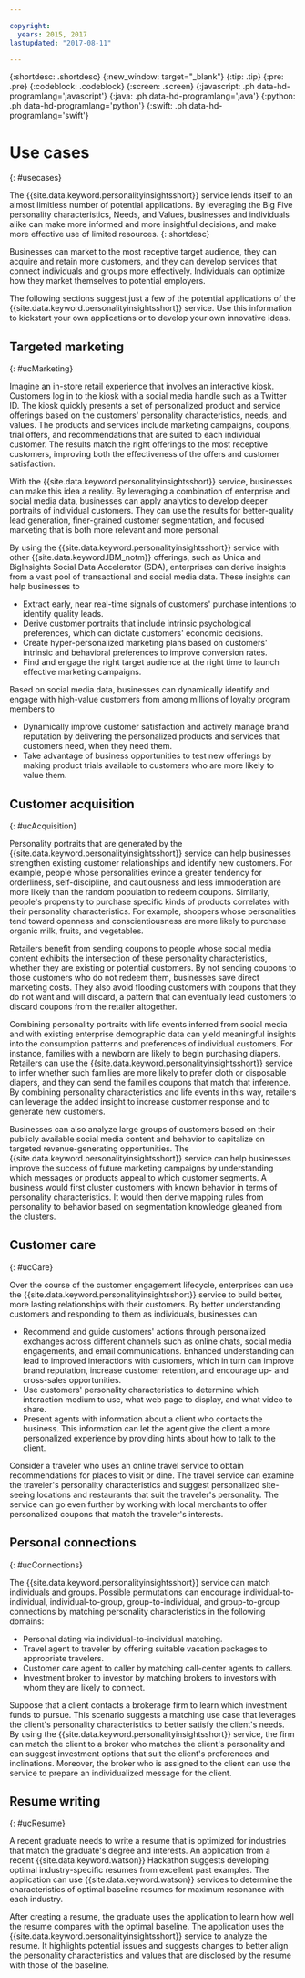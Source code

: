 ```yaml
---

copyright:
  years: 2015, 2017
lastupdated: "2017-08-11"

---
```


{:shortdesc: .shortdesc}
{:new_window: target="_blank"}
{:tip: .tip}
{:pre: .pre}
{:codeblock: .codeblock}
{:screen: .screen}
{:javascript: .ph data-hd-programlang='javascript'}
{:java: .ph data-hd-programlang='java'}
{:python: .ph data-hd-programlang='python'}
{:swift: .ph data-hd-programlang='swift'}

# Use cases
{: #usecases}

The {{site.data.keyword.personalityinsightsshort}} service lends itself to an almost limitless number of potential applications. By leveraging the Big Five personality characteristics, Needs, and Values, businesses and individuals alike can make more informed and more insightful decisions, and make more effective use of limited resources.
{: shortdesc}

Businesses can market to the most receptive target audience, they can acquire and retain more customers, and they can develop services that connect individuals and groups more effectively. Individuals can optimize how they market themselves to potential employers.

The following sections suggest just a few of the potential applications of the {{site.data.keyword.personalityinsightsshort}} service. Use this information to kickstart your own applications or to develop your own innovative ideas.

## Targeted marketing
{: #ucMarketing}

Imagine an in-store retail experience that involves an interactive kiosk. Customers log in to the kiosk with a social media handle such as a Twitter ID. The kiosk quickly presents a set of personalized product and service offerings based on the customers' personality characteristics, needs, and values. The products and services include marketing campaigns, coupons, trial offers, and recommendations that are suited to each individual customer. The results match the right offerings to the most receptive customers, improving both the effectiveness of the offers and customer satisfaction.

With the {{site.data.keyword.personalityinsightsshort}} service, businesses can make this idea a reality. By leveraging a combination of enterprise and social media data, businesses can apply analytics to develop deeper portraits of individual customers. They can use the results for better-quality lead generation, finer-grained customer segmentation, and focused marketing that is both more relevant and more personal.

By using the {{site.data.keyword.personalityinsightsshort}} service with other {{site.data.keyword.IBM_notm}} offerings, such as Unica and BigInsights Social Data Accelerator (SDA), enterprises can derive insights from a vast pool of transactional and social media data. These insights can help businesses to

-  Extract early, near real-time signals of customers' purchase intentions to identify quality leads.
-   Derive customer portraits that include intrinsic psychological preferences, which can dictate customers' economic decisions.
-   Create hyper-personalized marketing plans based on customers' intrinsic and behavioral preferences to improve conversion rates.
-   Find and engage the right target audience at the right time to launch effective marketing campaigns.

Based on social media data, businesses can dynamically identify and engage with high-value customers from among millions of loyalty program members to

- Dynamically improve customer satisfaction and actively manage brand reputation by delivering the personalized products and services that customers need, when they need them.
- Take advantage of business opportunities to test new offerings by making product trials available to customers who are more likely to value them.

## Customer acquisition
{: #ucAcquisition}

Personality portraits that are generated by the {{site.data.keyword.personalityinsightsshort}} service can help businesses strengthen existing customer relationships and identify new customers. For example, people whose personalities evince a greater tendency for orderliness, self-discipline, and cautiousness and less immoderation are more likely than the random population to redeem coupons. Similarly, people's propensity to purchase specific kinds of products correlates with their personality characteristics. For example, shoppers whose personalities tend toward openness and conscientiousness are more likely to purchase organic milk, fruits, and vegetables.

Retailers benefit from sending coupons to people whose social media content exhibits the intersection of these personality characteristics, whether they are existing or potential customers. By not sending coupons to those customers who do not redeem them, businesses save direct marketing costs. They also avoid flooding customers with coupons that they do not want and will discard, a pattern that can eventually lead customers to discard coupons from the retailer altogether.

Combining personality portraits with life events inferred from social media and with existing enterprise demographic data can yield meaningful insights into the consumption patterns and preferences of individual customers. For instance, families with a newborn are likely to begin purchasing diapers. Retailers can use the {{site.data.keyword.personalityinsightsshort}} service to infer whether such families are more likely to prefer cloth or disposable diapers, and they can send the families coupons that match that inference. By combining personality characteristics and life events in this way, retailers can leverage the added insight to increase customer response and to generate new customers. <!-- Sending coupons for such products to customers whose personality characteristics and life situations make them more likely to use them can increase customer response and generate new customers. -->

Businesses can also analyze large groups of customers based on their publicly available social media content and behavior to capitalize on targeted revenue-generating opportunities. The {{site.data.keyword.personalityinsightsshort}} service can help businesses improve the success of future marketing campaigns by understanding which messages or products appeal to which customer segments. A business would first cluster customers with known behavior in terms of personality characteristics. It would then derive mapping rules from personality to behavior based on segmentation knowledge gleaned from the clusters.

## Customer care
{: #ucCare}

Over the course of the customer engagement lifecycle, enterprises can use the {{site.data.keyword.personalityinsightsshort}} service to build better, more lasting relationships with their customers. By better understanding customers and responding to them as individuals, businesses can

-   Recommend and guide customers' actions through personalized exchanges across different channels such as online chats, social media engagements, and email communications. Enhanced understanding can lead to improved interactions with customers, which in turn can improve brand reputation, increase customer retention, and encourage up- and cross-sales opportunities.
-   Use customers' personality characteristics to determine which interaction medium to use, what web page to display, and what video to share.
-   Present agents with information about a client who contacts the business. This information can let the agent give the client a more personalized experience by providing hints about how to talk to the client.

Consider a traveler who uses an online travel service to obtain recommendations for places to visit or dine. The travel service can examine the traveler's personality characteristics and suggest personalized site-seeing locations and restaurants that suit the traveler's personality. The service can go even further by working with local merchants to offer personalized coupons that match the traveler's interests.

## Personal connections
{: #ucConnections}

The {{site.data.keyword.personalityinsightsshort}} service can match individuals and groups. Possible permutations can encourage individual-to-individual, individual-to-group, group-to-individual, and group-to-group connections by matching personality characteristics in the following domains:

<!--

Healthcare provider to patient. A cognitive-care use case developed by the {{site.data.keyword.IBM_notm}} Australia team improves the satisfaction level of such interactions by matching patients with doctors who have a compatible personality.

-->

-   Personal dating via individual-to-individual matching.
-   Travel agent to traveler by offering suitable vacation packages to appropriate travelers.
-   Customer care agent to caller by matching call-center agents to callers.
-   Investment broker to investor by matching brokers to investors with whom they are likely to connect.

Suppose that a client contacts a brokerage firm to learn which investment funds to pursue. This scenario suggests a matching use case that leverages the client's personality characteristics to better satisfy the client's needs. By using the {{site.data.keyword.personalityinsightsshort}} service, the firm can match the client to a broker who matches the client's personality and can suggest investment options that suit the client's preferences and inclinations. Moreover, the broker who is assigned to the client can use the service to prepare an individualized message for the client.

## Resume writing
{: #ucResume}

A recent graduate needs to write a resume that is optimized for industries that match the graduate's degree and interests. An application from a recent {{site.data.keyword.watson}} Hackathon suggests developing optimal industry-specific resumes from excellent past examples. The application can use {{site.data.keyword.watson}} services to determine the characteristics of optimal baseline resumes for maximum resonance with each industry.

After creating a resume, the graduate uses the application to learn how well the resume compares with the optimal baseline. The application uses the {{site.data.keyword.personalityinsightsshort}} service to analyze the resume. It highlights potential issues and suggests changes to better align the personality characteristics and values that are disclosed by the resume with those of the baseline.
